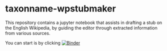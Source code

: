 # taxonname-wpstubmaker

This repository contains a jupyter notebook that assists in drafting a stub on the English Wikipedia, by guiding the editor through extracted information from various sources. 

You can start is by clicking [![Binder](https://mybinder.org/badge_logo.svg)](https://mybinder.org/v2/gh/wikiproject-biodiversity/taxonname-wpstubmaker/HEAD?filepath=%2Fvoila%2Frender%2Fstub_maker%2520(1).ipynb)
